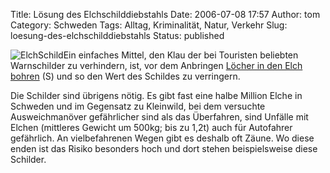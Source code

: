 Title: Lösung des Elchschilddiebstahls
Date: 2006-07-08 17:57
Author: tom
Category: Schweden
Tags: Alltag, Kriminalität, Natur, Verkehr
Slug: loesung-des-elchschilddiebstahls
Status: published

![ElchSchild](http://www.fiket.de/pic/elchschild.png)Ein einfaches
Mittel, den Klau der bei Touristen beliebten Warnschilder zu verhindern,
ist, vor dem Anbringen [Löcher in den Elch
bohren](http://www.sr.se/cgi-bin/jonkoping/nyheter/artikel.asp?Artikel=895377)
(S) und so den Wert des Schildes zu verringern.

Die Schilder sind übrigens nötig. Es gibt fast eine halbe Million Elche
in Schweden und im Gegensatz zu Kleinwild, bei dem versuchte
Ausweichmanöver gefährlicher sind als das Überfahren, sind Unfälle mit
Elchen (mittleres Gewicht um 500kg; bis zu 1,2t) auch für Autofahrer
gefährlich. An vielbefahrenen Wegen gibt es deshalb oft Zäune. Wo diese
enden ist das Risiko besonders hoch und dort stehen beispielsweise diese
Schilder.

